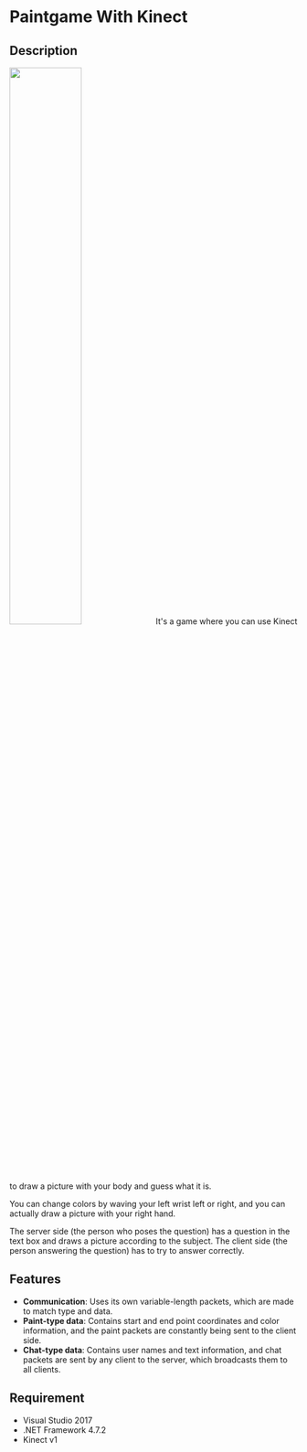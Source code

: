 # Paintgame With Kinect

## Description
<img src="https://github.com/ayk24/paintgame_with_kinect/blob/master/doc/app.png" width=50%>
It's a game where you can use Kinect to draw a picture with your body and guess what it is.

You can change colors by waving your left wrist left or right, and you can actually draw a picture with your right hand.

The server side (the person who poses the question) has a question in the text box and draws a picture according to the subject.
The client side (the person answering the question) has to try to answer correctly.

## Features
- **Communication**: Uses its own variable-length packets, which are made to match type and data.
- **Paint-type data**: Contains start and end point coordinates and color information, and the paint packets are constantly being sent to the client side.
- **Chat-type data**: Contains user names and text information, and chat packets are sent by any client to the server, which broadcasts them to all clients.

## Requirement
- Visual Studio 2017
- .NET Framework 4.7.2
- Kinect v1
